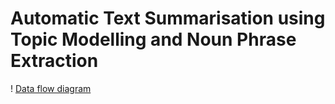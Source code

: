# Automatic Text Summarisation using Topic Modelling and Noun Phrase Extraction

! [Data flow diagram](https://github.com/nikhilmlal/Automatic-Text-Summarization-using-Topic-Modelling-and-Word-Vectors/blob/master/Block%20diagram.jpg)
